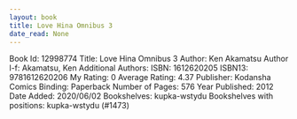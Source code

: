 ```yaml
---
layout: book
title: Love Hina Omnibus 3
date_read: None
---
```


Book Id: 12998774
Title: Love Hina Omnibus 3
Author: Ken Akamatsu
Author l-f: Akamatsu, Ken
Additional Authors: 
ISBN: 1612620205
ISBN13: 9781612620206
My Rating: 0
Average Rating: 4.37
Publisher: Kodansha Comics
Binding: Paperback
Number of Pages: 576
Year Published: 2012
Date Added: 2020/06/02
Bookshelves: kupka-wstydu
Bookshelves with positions: kupka-wstydu (#1473)

